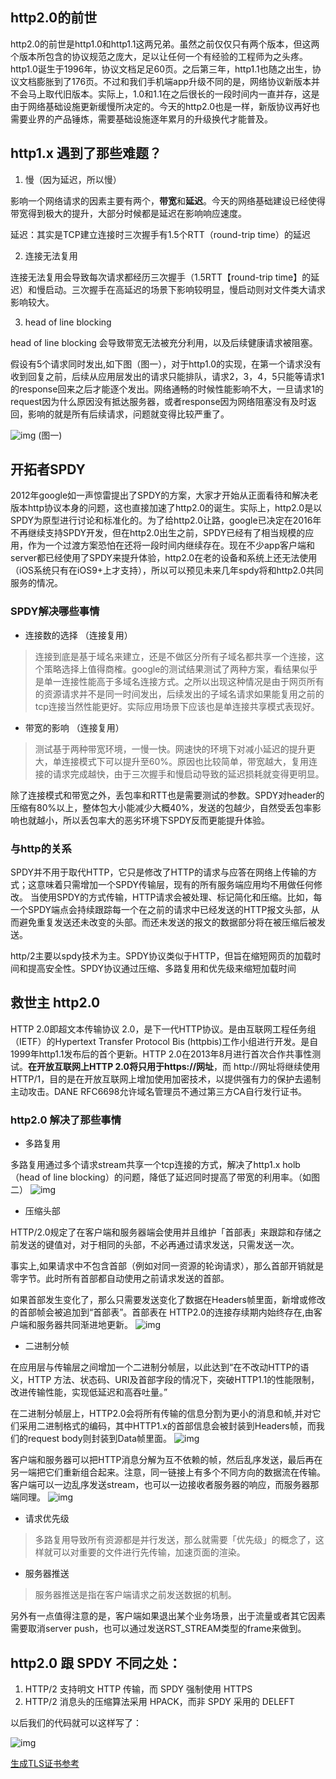 ## http2.0的前世
>
http2.0的前世是http1.0和http1.1这两兄弟。虽然之前仅仅只有两个版本，但这两个版本所包含的协议规范之庞大，足以让任何一个有经验的工程师为之头疼。http1.0诞生于1996年，协议文档足足60页。之后第三年，http1.1也随之出生，协议文档膨胀到了176页。不过和我们手机端app升级不同的是，网络协议新版本并不会马上取代旧版本。实际上，1.0和1.1在之后很长的一段时间内一直并存，这是由于网络基础设施更新缓慢所决定的。今天的http2.0也是一样，新版协议再好也需要业界的产品锤炼，需要基础设施逐年累月的升级换代才能普及。

## http1.x 遇到了那些难题？
1. 慢（因为延迟，所以慢）
>
影响一个网络请求的因素主要有两个，**带宽**和**延迟**。今天的网络基础建设已经使得带宽得到极大的提升，大部分时候都是延迟在影响响应速度。
>
延迟：其实是TCP建立连接时三次握手有1.5个RTT（round-trip time）的延迟
	
2. 连接无法复用
>
连接无法复用会导致每次请求都经历三次握手（1.5RTT【round-trip time】的延迟）和慢启动。三次握手在高延迟的场景下影响较明显，慢启动则对文件类大请求影响较大。

3. head of line blocking
>
head of line blocking 会导致带宽无法被充分利用，以及后续健康请求被阻塞。
>
假设有5个请求同时发出,如下图（图一），对于http1.0的实现，在第一个请求没有收到回复之前，后续从应用层发出的请求只能排队，请求2，3，4，5只能等请求1的response回来之后才能逐个发出。网络通畅的时候性能影响不大，一旦请求1的request因为什么原因没有抵达服务器，或者response因为网络阻塞没有及时返回，影响的就是所有后续请求，问题就变得比较严重了。

![img](./img/http1.0_blocking.png)
(图一)

## 开拓者SPDY
>
2012年google如一声惊雷提出了SPDY的方案，大家才开始从正面看待和解决老版本http协议本身的问题，这也直接加速了http2.0的诞生。实际上，http2.0是以SPDY为原型进行讨论和标准化的。为了给http2.0让路，google已决定在2016年不再继续支持SPDY开发，但在http2.0出生之前，SPDY已经有了相当规模的应用，作为一个过渡方案恐怕在还将一段时间内继续存在。现在不少app客户端和server都已经使用了SPDY来提升体验，http2.0在老的设备和系统上还无法使用（iOS系统只有在iOS9+上才支持），所以可以预见未来几年spdy将和http2.0共同服务的情况。

### SPDY解决哪些事情

* 连接数的选择 （连接复用）

>连接到底是基于域名来建立，还是不做区分所有子域名都共享一个连接，这个策略选择上值得商榷。google的测试结果测试了两种方案，看结果似乎是单一连接性能高于多域名连接方式。之所以出现这种情况是由于网页所有的资源请求并不是同一时间发出，后续发出的子域名请求如果能复用之前的tcp连接当然性能更好。实际应用场景下应该也是单连接共享模式表现好。

* 带宽的影响 （连接复用）

>测试基于两种带宽环境，一慢一快。网速快的环境下对减小延迟的提升更大，单连接模式下可以提升至60%。原因也比较简单，带宽越大，复用连接的请求完成越快，由于三次握手和慢启动导致的延迟损耗就变得更明显。

除了连接模式和带宽之外，丢包率和RTT也是需要测试的参数。SPDY对header的压缩有80%以上，整体包大小能减少大概40%，发送的包越少，自然受丢包率影响也就越小，所以丢包率大的恶劣环境下SPDY反而更能提升体验。

### 与http的关系
>
SPDY并不用于取代HTTP，它只是修改了HTTP的请求与应答在网络上传输的方式；这意味着只需增加一个SPDY传输层，现有的所有服务端应用均不用做任何修改。 当使用SPDY的方式传输，HTTP请求会被处理、标记简化和压缩。比如，每一个SPDY端点会持续跟踪每一个在之前的请求中已经发送的HTTP报文头部，从而避免重复发送还未改变的头部。而还未发送的报文的数据部分将在被压缩后被发送。
>
http/2主要以spdy技术为主。SPDY协议类似于HTTP，但旨在缩短网页的加载时间和提高安全性。SPDY协议通过压缩、多路复用和优先级来缩短加载时间

## 救世主 http2.0
>
HTTP 2.0即超文本传输协议 2.0，是下一代HTTP协议。是由互联网工程任务组（IETF）的Hypertext Transfer Protocol Bis (httpbis)工作小组进行开发。是自1999年http1.1发布后的首个更新。HTTP 2.0在2013年8月进行首次合作共事性测试。**在开放互联网上HTTP 2.0将只用于https://网址**，而 http://网址将继续使用HTTP/1，目的是在开放互联网上增加使用加密技术，以提供强有力的保护去遏制主动攻击。DANE RFC6698允许域名管理员不通过第三方CA自行发行证书。

### http2.0 解决了那些事情
* 多路复用
> 
多路复用通过多个请求stream共享一个tcp连接的方式，解决了http1.x holb（head of line blocking）的问题，降低了延迟同时提高了带宽的利用率。（如图二）
![img](./img/1260679140-573002cec3232_articlex.png)

* 压缩头部
>
HTTP/2.0规定了在客户端和服务器端会使用并且维护「首部表」来跟踪和存储之前发送的键值对，对于相同的头部，不必再通过请求发送，只需发送一次。
>
事实上,如果请求中不包含首部（例如对同一资源的轮询请求），那么首部开销就是零字节。此时所有首部都自动使用之前请求发送的首部。
>
如果首部发生变化了，那么只需要发送变化了数据在Headers帧里面，新增或修改的首部帧会被追加到“首部表”。首部表在 HTTP2.0的连接存续期内始终存在,由客户端和服务器共同渐进地更新。
![img](./img/Header复用.png)

* 二进制分帧
>
在应用层与传输层之间增加一个二进制分帧层，以此达到“在不改动HTTP的语义，HTTP 方法、状态码、URI及首部字段的情况下，突破HTTP1.1的性能限制，改进传输性能，实现低延迟和高吞吐量。”
>
在二进制分帧层上，HTTP2.0会将所有传输的信息分割为更小的消息和帧,并对它们采用二进制格式的编码，其中HTTP1.x的首部信息会被封装到Headers帧，而我们的request body则封装到Data帧里面。
![img](./img/二进制分帧.png)
>
客户端和服务器可以把HTTP消息分解为互不依赖的帧，然后乱序发送，最后再在另一端把它们重新组合起来。注意，同一链接上有多个不同方向的数据流在传输。客户端可以一边乱序发送stream，也可以一边接收者服务器的响应，而服务器那端同理。
![img](./img/共享连接.png)

* 请求优先级
>多路复用导致所有资源都是并行发送，那么就需要「优先级」的概念了，这样就可以对重要的文件进行先传输，加速页面的渲染。

* 服务器推送
>服务器推送是指在客户端请求之前发送数据的机制。

另外有一点值得注意的是，客户端如果退出某个业务场景，出于流量或者其它因素需要取消server push，也可以通过发送RST_STREAM类型的frame来做到。


## http2.0 跟 SPDY 不同之处：

1. HTTP/2 支持明文 HTTP 传输，而 SPDY 强制使用 HTTPS
2. HTTP/2 消息头的压缩算法采用 HPACK，而非 SPDY 采用的 DELEFT

以后我们的代码就可以这样写了：

![img](./img/future.png)


[生成TLS证书参考](https://www.digitalocean.com/community/tutorials/how-to-create-a-ssl-certificate-on-nginx-for-centos-6)